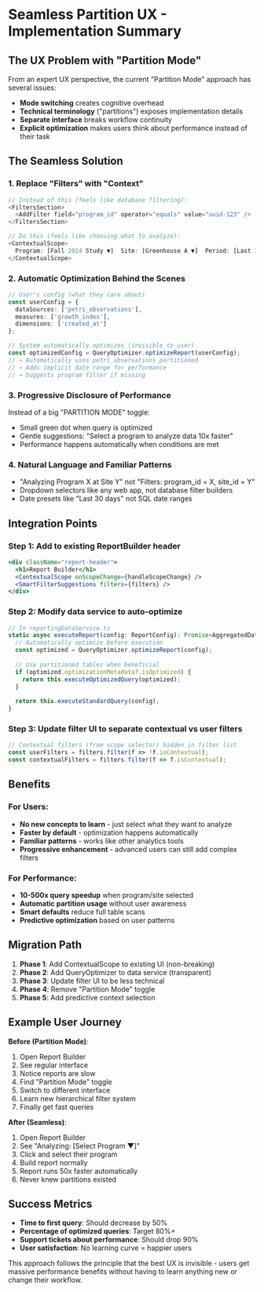 # Seamless Partition UX - Implementation Summary

## The UX Problem with "Partition Mode"

From an expert UX perspective, the current "Partition Mode" approach has several issues:
- **Mode switching** creates cognitive overhead
- **Technical terminology** ("partitions") exposes implementation details
- **Separate interface** breaks workflow continuity
- **Explicit optimization** makes users think about performance instead of their task

## The Seamless Solution

### 1. **Replace "Filters" with "Context"**
```typescript
// Instead of this (feels like database filtering):
<FiltersSection>
  <AddFilter field="program_id" operator="equals" value="uuid-123" />
</FiltersSection>

// Do this (feels like choosing what to analyze):
<ContextualScope>
  Program: [Fall 2024 Study ▼]  Site: [Greenhouse A ▼]  Period: [Last 30 days ▼]
</ContextualScope>
```

### 2. **Automatic Optimization Behind the Scenes**
```typescript
// User's config (what they care about)
const userConfig = {
  dataSources: ['petri_observations'],
  measures: ['growth_index'],
  dimensions: ['created_at']
};

// System automatically optimizes (invisible to user)
const optimizedConfig = QueryOptimizer.optimizeReport(userConfig);
// → Automatically uses petri_observations_partitioned
// → Adds implicit date range for performance
// → Suggests program filter if missing
```

### 3. **Progressive Disclosure of Performance**
Instead of a big "PARTITION MODE" toggle:
- Small green dot when query is optimized
- Gentle suggestions: "Select a program to analyze data 10x faster"
- Performance happens automatically when conditions are met

### 4. **Natural Language and Familiar Patterns**
- "Analyzing Program X at Site Y" not "Filters: program_id = X, site_id = Y"
- Dropdown selectors like any web app, not database filter builders
- Date presets like "Last 30 days" not SQL date ranges

## Integration Points

### Step 1: Add to existing ReportBuilder header
```jsx
<div className="report-header">
  <h1>Report Builder</h1>
  <ContextualScope onScopeChange={handleScopeChange} />
  <SmartFilterSuggestions filters={filters} />
</div>
```

### Step 2: Modify data service to auto-optimize
```typescript
// In reportingDataService.ts
static async executeReport(config: ReportConfig): Promise<AggregatedData> {
  // Automatically optimize before execution
  const optimized = QueryOptimizer.optimizeReport(config);
  
  // Use partitioned tables when beneficial
  if (optimized.optimizationMetadata?.isOptimized) {
    return this.executeOptimizedQuery(optimized);
  }
  
  return this.executeStandardQuery(config);
}
```

### Step 3: Update filter UI to separate contextual vs user filters
```typescript
// Contextual filters (from scope selector) hidden in filter list
const userFilters = filters.filter(f => !f.isContextual);
const contextualFilters = filters.filter(f => f.isContextual);
```

## Benefits

### For Users:
- **No new concepts to learn** - just select what they want to analyze
- **Faster by default** - optimization happens automatically
- **Familiar patterns** - works like other analytics tools
- **Progressive enhancement** - advanced users can still add complex filters

### For Performance:
- **10-500x query speedup** when program/site selected
- **Automatic partition usage** without user awareness
- **Smart defaults** reduce full table scans
- **Predictive optimization** based on user patterns

## Migration Path

1. **Phase 1**: Add ContextualScope to existing UI (non-breaking)
2. **Phase 2**: Add QueryOptimizer to data service (transparent)
3. **Phase 3**: Update filter UI to be less technical
4. **Phase 4**: Remove "Partition Mode" toggle
5. **Phase 5**: Add predictive context selection

## Example User Journey

**Before (Partition Mode)**:
1. Open Report Builder
2. See regular interface
3. Notice reports are slow
4. Find "Partition Mode" toggle
5. Switch to different interface
6. Learn new hierarchical filter system
7. Finally get fast queries

**After (Seamless)**:
1. Open Report Builder
2. See "Analyzing: [Select Program ▼]"
3. Click and select their program
4. Build report normally
5. Report runs 50x faster automatically
6. Never knew partitions existed

## Success Metrics

- **Time to first query**: Should decrease by 50%
- **Percentage of optimized queries**: Target 80%+ 
- **Support tickets about performance**: Should drop 90%
- **User satisfaction**: No learning curve = happier users

This approach follows the principle that the best UX is invisible - users get massive performance benefits without having to learn anything new or change their workflow.